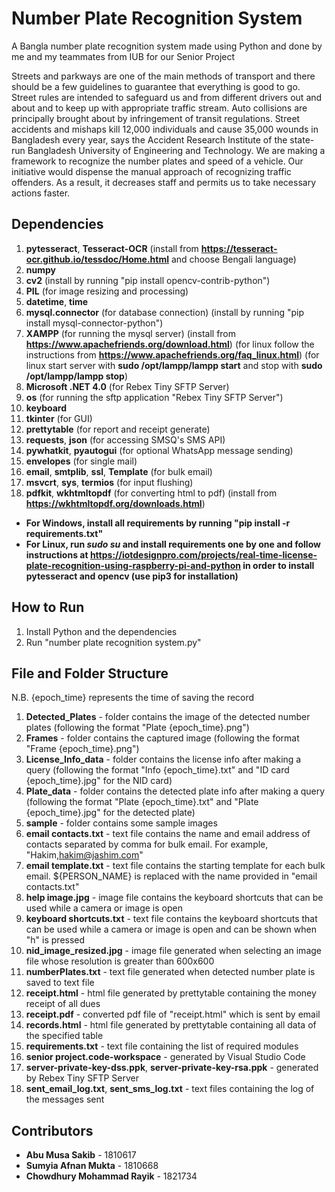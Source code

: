 # Number Plate Recognition System

A Bangla number plate recognition system made using Python and done by me and my teammates from IUB for our Senior Project

Streets and parkways are one of the main methods of transport and there should be a few guidelines to guarantee that everything is good to go. Street rules are intended to safeguard us and from different drivers out and about and to keep up with appropriate traffic stream. Auto collisions are principally brought about by infringement of transit regulations. Street accidents and mishaps kill 12,000 individuals and cause 35,000 wounds in Bangladesh every year, says the Accident Research Institute of the state-run Bangladesh University of Engineering and Technology.
We are making a framework to recognize the number plates and speed of a vehicle. Our initiative would dispense the manual approach of recognizing traffic offenders. As a result, it decreases staff and permits us to take necessary actions faster.

## Dependencies

1. **pytesseract**, **Tesseract-OCR** (install from **<https://tesseract-ocr.github.io/tessdoc/Home.html>** and choose Bengali language)
2. **numpy**
3. **cv2** (install by running "pip install opencv-contrib-python")
4. **PIL** (for image resizing and processing)
5. **datetime**, **time**
6. **mysql.connector** (for database connection) (install by running "pip install mysql-connector-python")
7. **XAMPP** (for running the mysql server) (install from **<https://www.apachefriends.org/download.html>**) (for linux follow the instructions from **<https://www.apachefriends.org/faq_linux.html>**)
(for linux start server with **sudo /opt/lampp/lampp start** and stop with **sudo /opt/lampp/lampp stop**)
8. **Microsoft .NET 4.0** (for Rebex Tiny SFTP Server)
9. **os** (for running the sftp application "Rebex Tiny SFTP Server")
10. **keyboard**
11. **tkinter** (for GUI)
12. **prettytable** (for report and receipt generate)
13. **requests**, **json** (for accessing SMSQ's SMS API)
14. **pywhatkit**, **pyautogui** (for optional WhatsApp message sending)
15. **envelopes** (for single mail)
16. **email**, **smtplib**, **ssl**, **Template** (for bulk email)
17. **msvcrt**, **sys**, **termios** (for input flushing)
18. **pdfkit**, **wkhtmltopdf** (for converting html to pdf) (install from **<https://wkhtmltopdf.org/downloads.html>**)

* **For Windows, install all requirements by running "pip install -r requirements.txt"**
* **For Linux, run *sudo su* and install requirements one by one and follow instructions at <https://iotdesignpro.com/projects/real-time-license-plate-recognition-using-raspberry-pi-and-python> in order to install pytesseract and opencv (use pip3 for installation)**

## How to Run

1. Install Python and the dependencies
2. Run "number plate recognition system.py"

## File and Folder Structure

N.B. {epoch_time} represents the time of saving the record

1. **Detected_Plates** - folder contains the image of the detected number plates (following the format "Plate {epoch_time}.png")
2. **Frames** - folder contains the captured image (following the format "Frame {epoch_time}.png")
3. **License_Info_data** - folder contains the license info after making a query (following the format "Info {epoch_time}.txt" and "ID card {epoch_time}.jpg" for the NID card)
4. **Plate_data** - folder contains the detected plate info after making a query (following the format "Plate {epoch_time}.txt" and "Plate {epoch_time}.jpg" for the detected plate)
5. **sample** - folder contains some sample images
6. **email contacts.txt** - text file contains the name and email address of contacts separated by comma for bulk email. For example, "Hakim,hakim@jashim.com"
7. **email template.txt** - text file contains the starting template for each bulk email. ${PERSON_NAME} is replaced with the name provided in "email contacts.txt"
8. **help image.jpg** - image file contains the keyboard shortcuts that can be used while a camera or image is open
9. **keyboard shortcuts.txt** - text file contains the keyboard shortcuts that can be used while a camera or image is open and can be shown when "h" is pressed
10. **nid_image_resized.jpg** - image file generated when selecting an image file whose resolution is greater than 600x600
11. **numberPlates.txt** - text file generated when detected number plate is saved to text file
12. **receipt.html** - html file generated by prettytable containing the money receipt of all dues
13. **receipt.pdf** - converted pdf file of "receipt.html" which is sent by email
14. **records.html** - html file generated by prettytable containing all data of the specified table
15. **requirements.txt** - text file containing the list of required modules
16. **senior project.code-workspace** - generated by Visual Studio Code
17. **server-private-key-dss.ppk**, **server-private-key-rsa.ppk** - generated by Rebex Tiny SFTP Server
18. **sent_email_log.txt**, **sent_sms_log.txt** - text files containing the log of the messages sent

## Contributors

* **Abu Musa Sakib** - 1810617
* **Sumyia Afnan Mukta** - 1810668
* **Chowdhury Mohammad Rayik** - 1821734

